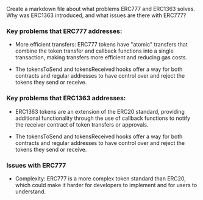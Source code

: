Create a markdown file about what problems ERC777 and ERC1363 solves. 
Why was ERC1363 introduced, and what issues are there with ERC777?

### Key problems that ERC777 addresses:
- More efficient transfers: ERC777 tokens have "atomic" transfers that combine the token transfer and callback functions into a single transaction, making transfers more efficient and reducing gas costs.

- The tokensToSend and tokensReceived hooks offer a way for both contracts and regular addresses to have control over and reject the tokens they send or receive.


### Key problems that ERC1363 addresses:
- ERC1363 tokens are an extension of the ERC20 standard, providing additional functionality through the use of callback functions to notify the receiver contract of token transfers or approvals.


- The tokensToSend and tokensReceived hooks offer a way for both contracts and regular addresses to have control over and reject the tokens they send or receive.

### Issues with ERC777
- Complexity: ERC777 is a more complex token standard than ERC20, which could make it harder for developers to implement and for users to understand.
